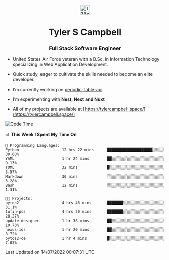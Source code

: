 <p align="center">
<a href="https://www.linkedin.com/in/t36campbell" target="blank"><img align="center" src="https://ik.imagekit.io/t36campbell/Portfolio/linkedin.png.original_m8bbGgPh6.png" alt="t36campbell" height="30" width="30" /></a>
</p>
<h1 align="center">Tyler S Campbell</h1>
<h3 align="center">Full Stack Software Engineer</h3>

* United States Air Force veteran with a B.Sc. in Information Technology specializing in Web Application Development. 

* Quick study, eager to cultivate the skills needed to become an elite developer.

* I’m currently working on [periodic-table-api](https://github.com/t36campbell/periodic-table-api)

* I’m experimenting with **Nest, Next and Nuxt**

* All of my projects are available at [https://tylercampbell.space/](https://tylercampbell.space/)

<!--START_SECTION:waka-->
![Code Time](http://img.shields.io/badge/Code%20Time-1%2C705%20hrs%2044%20mins-blue)

📊 **This Week I Spent My Time On** 

```text
💬 Programming Languages: 
Python                   12 hrs 22 mins      ████████████████████░░░░░   80.68% 
YAML                     1 hr 24 mins        ██░░░░░░░░░░░░░░░░░░░░░░░   9.13% 
TOML                     32 mins             █░░░░░░░░░░░░░░░░░░░░░░░░   3.57% 
Markdown                 30 mins             ░░░░░░░░░░░░░░░░░░░░░░░░░   3.28% 
Bash                     12 mins             ░░░░░░░░░░░░░░░░░░░░░░░░░   1.31%

🐱‍💻 Projects: 
pytos2                   4 hrs 46 mins       ███████░░░░░░░░░░░░░░░░░░   31.1% 
tufin-pss                4 hrs 20 mins       ███████░░░░░░░░░░░░░░░░░░   28.27% 
update-designer          1 hr 38 mins        ██░░░░░░░░░░░░░░░░░░░░░░░   10.73% 
nexus-ios                1 hr 20 mins        ██░░░░░░░░░░░░░░░░░░░░░░░   8.72% 
pytos2-ce                1 hr 4 mins         █░░░░░░░░░░░░░░░░░░░░░░░░   7.03%

```


 Last Updated on 14/07/2022 00:07:31 UTC
<!--END_SECTION:waka-->
